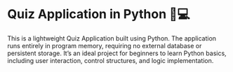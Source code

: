 # <h1>Quiz Application in Python 🧠💻</h1>
This is a lightweight Quiz Application built using Python. The application runs entirely in program memory, requiring no external database or persistent storage. It’s an ideal project for beginners to learn Python basics, including user interaction, control structures, and logic implementation.

